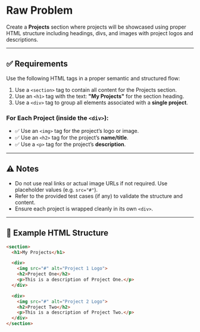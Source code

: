 # Raw Problem

Create a **Projects** section where projects will be showcased using proper HTML structure including headings, divs, and images with project logos and descriptions.

---

## ✅ Requirements

Use the following HTML tags in a proper semantic and structured flow:

1. Use a `<section>` tag to contain all content for the Projects section.
2. Use an `<h1>` tag with the text: **"My Projects"** for the section heading.
3. Use a `<div>` tag to group all elements associated with a **single project**.

### For Each Project (inside the `<div>`):
- ✅ Use an `<img>` tag for the project’s logo or image.
- ✅ Use an `<h2>` tag for the project’s **name/title**.
- ✅ Use a `<p>` tag for the project’s **description**.

---

## ⚠️ Notes

- Do not use real links or actual image URLs if not required. Use placeholder values (e.g. `src="#"`).
- Refer to the provided test cases (if any) to validate the structure and content.
- Ensure each project is wrapped cleanly in its own `<div>`.

---

## 📌 Example HTML Structure

```html
<section>
  <h1>My Projects</h1>

  <div>
    <img src="#" alt="Project 1 Logo">
    <h2>Project One</h2>
    <p>This is a description of Project One.</p>
  </div>

  <div>
    <img src="#" alt="Project 2 Logo">
    <h2>Project Two</h2>
    <p>This is a description of Project Two.</p>
  </div>
</section>

